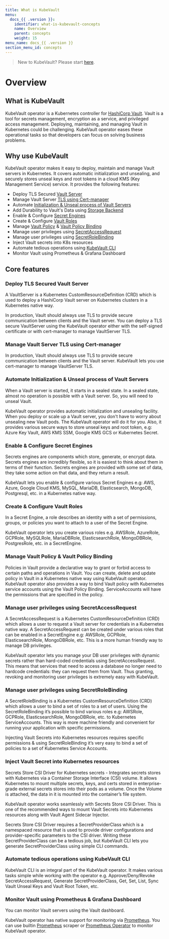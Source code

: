 ```yaml
---
title: What is KubeVault
menu:
  docs_{{ .version }}:
    identifier: what-is-kubevault-concepts
    name: Overview
    parent: concepts
    weight: 15
menu_name: docs_{{ .version }}
section_menu_id: concepts
---
```


> New to KubeVault? Please start [here](/docs/concepts/README.md).

# Overview

## What is KubeVault

KubeVault operator is a Kubernetes controller for [HashiCorp Vault](https://www.vaultproject.io/). Vault is a tool for secrets management, encryption as a service, and privileged access management. Deploying, maintaining, and managing Vault in Kubernetes could be challenging. KubeVault operator eases these operational tasks so that developers can focus on solving business problems.

## Why use KubeVault

KubeVault operator makes it easy to deploy, maintain and manage Vault servers in Kubernetes. It covers automatic initialization and unsealing, and securely stores unseal keys and root tokens in a cloud KMS (Key Management Service) service. It provides the following features:

- Deploy TLS Secured [Vault Server](https://kubevault.com/docs/latest/concepts/vault-server-crds/vaultserver/)
- Manage Vault Server [TLS using Cert-manager](https://kubevault.com/docs/v2022.02.22/concepts/tls-encryption/overview/)
- Automate [Initialization & Unseal process of Vault Servers](https://kubevault.com/docs/v2022.02.22/concepts/vault-server-crds/unsealer/unsealer/)
- Add Durability to Vault's Data using [Storage Backend]()
- Enable & Configure [Secret Engines](https://kubevault.com/docs/v2022.02.22/concepts/secret-engine-crds/secretengine/)
- Create & Configure [Vault Roles](https://kubevault.com/docs/v2022.02.22/concepts/secret-engine-crds/gcp-secret-engine/gcprole/)
- Manage [Vault Policy](https://kubevault.com/docs/v2022.02.22/concepts/policy-crds/vaultpolicy/) & [Vault Policy Binding](https://kubevault.com/docs/v2022.02.22/concepts/policy-crds/vaultpolicybinding/)
- Manage user privileges using [SecretAccessRequest](/docs/concepts/secret-engine-crds/secret-access-request.md)
- Manage user privileges using [SecretRoleBinding](https://kubevault.com/docs/v2022.02.22/concepts/secret-engine-crds/secret-role-binding/)
- Inject Vault secrets into K8s resources
- Automate tedious operations using [KubeVault CLI](https://kubevault.com/docs/v2022.02.22/reference/cli/)
- Monitor Vault using Prometheus & Grafana Dashboard

## Core features

### Deploy TLS Secured Vault Server
A VaultServer is a Kubernetes CustomResourceDefinition (CRD) which is used to deploy a HashiCorp Vault server on Kubernetes clusters in a Kubernetes native way.

In production, Vault should always use TLS to provide secure communication between clients and the Vault server. You can deploy a TLS secure VaultServer using the KubeVault operator either with the self-signed certificate or with cert-manager to manage VaultServer TLS.

### Manage Vault Server TLS using Cert-manager
In production, Vault should always use TLS to provide secure communication between clients and the Vault server. KubeVault lets you use cert-manager to manage VaultServer TLS.

### Automate Initialization & Unseal process of Vault Servers

When a Vault server is started, it starts in a sealed state. In a sealed state, almost no operation is possible with a Vault server. So, you will need to unseal Vault. 

KubeVault operator provides automatic initialization and unsealing facility. When you deploy or scale up a Vault server, you don't have to worry about unsealing new Vault pods. The KubeVault operator will do it for you. Also, it provides various secure ways to store unseal keys and root token, e.g: Azure Key Vault, AWS KMS SSM, Google KMS GCS or Kubernetes Secret. 

### Enable & Configure Secret Engines
Secrets engines are components which store, generate, or encrypt data. Secrets engines are incredibly flexible, so it is easiest to think about them in terms of their function. Secrets engines are provided with some set of data, they take some action on that data, and they return a result.

KubeVault lets you enable & configure various Secret Engines e.g: AWS, Azure, Google Cloud KMS, MySQL, MariaDB, Elasticsearch, MongoDB, Postgresql, etc. in a Kubernetes native way.

### Create & Configure Vault Roles
In a Secret Engine, a role describes an identity with a set of permissions, groups, or policies you want to attach to a user of the Secret Engine.

KubeVault operator lets you create various roles e.g. AWSRole, AzureRole, GCPRole, MySQLRole, MariaDBRole, ElasticsearchRole, MongoDBRole, PostgresRole, etc. in a SecretEngine.

### Manage Vault Policy & Vault Policy Binding
Policies in Vault provide a declarative way to grant or forbid access to certain paths and operations in Vault. You can create, delete and update policy in Vault in a Kubernetes native way using KubeVault operator. KubeVault operator also provides a way to bind Vault policy with Kubernetes service accounts using the Vault Policy Binding. ServiceAccounts will have the permissions that are specified in the policy.

### Manage user privileges using SecretAccessRequest
A SecretAccessRequest is a Kubernetes CustomResourceDefinition (CRD) which allows a user to request a Vault server for credentials in a Kubernetes native way. A SecretAccessRequest can be created under various roles that can be enabled in a SecretEngine e.g: AWSRole, GCPRole, ElasticsearchRole, MongoDBRole, etc. This is a more human friendly way to manage DB privileges.

KubeVault operator lets you manage your DB user privileges with dynamic secrets rather than hard-coded credentials using SecretAccessRequest. This means that services that need to access a database no longer need to hardcode credentials: they can request them from Vault. Thus granting, revoking and monitoring user privileges is extremely easy with KubeVault.

### Manage user privileges using SecretRoleBinding
A SecretRoleBinding is a Kubernetes CustomResourceDefinition (CRD) which allows a user to bind a set of roles to a set of users. Using the SecretRoleBinding it’s possible to bind various roles e.g: AWSRole, GCPRole, ElasticsearchRole, MongoDBRole, etc. to Kubernetes ServiceAccounts. This way is more machine friendly and convenient for running your application with specific permissions.

Injecting Vault Secrets into Kubernetes resources requires specific permissions & using SecretRoleBinding it’s very easy to bind a set of policies to a set of Kubernetes Service Accounts.

### Inject Vault Secret into Kubernetes resources
Secrets Store CSI Driver for Kubernetes secrets - Integrates secrets stores with Kubernetes via a Container Storage Interface (CSI) volume. It allows Kubernetes to mount multiple secrets, keys, and certs stored in enterprise-grade external secrets stores into their pods as a volume. Once the Volume is attached, the data in it is mounted into the container’s file system.

KubeVault operator works seamlessly with Secrets Store CSI Driver. This is one of the recommended ways to mount Vault Secrets into Kubernetes resources along with Vault Agent Sidecar Injector.

Secrets Store CSI Driver requires a SecretProviderClass which is a namespaced resource that is used to provide driver configurations and provider-specific parameters to the CSI driver. Writing these SecretProviderClass can be a tedious job, but KubeVault CLI lets you generate SecretProviderClass using simple CLI commands.

### Automate tedious operations using KubeVault CLI
KubeVault CLI is an integral part of the KubeVault operator. It makes various tasks simple while working with the operator e.g. Approve/Deny/Revoke SecretAccessRequest, Generate SecretProviderClass, Get, Set, List, Sync Vault Unseal Keys and Vault Root Token, etc.

### Monitor Vault using Prometheus & Grafana Dashboard
You can monitor Vault servers using the Vault dashboard.


KubeVault operator has native support for monitoring via [Prometheus](https://prometheus.io/). You can use builtin [Prometheus](https://github.com/prometheus/prometheus) scraper or [Prometheus Operator](https://github.com/coreos/prometheus-operator) to monitor KubeVault operator.

